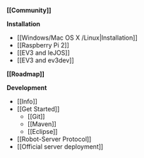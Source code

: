 **[[Community]]**

**Installation**
* [[Windows/Mac OS X /Linux|Installation]]
* [[Raspberry Pi 2]]
* [[EV3 and leJOS]]
* [[EV3 and ev3dev]]

**[[Roadmap]]**

**Development**
* [[Info]]
* [[Get Started]]
  * [[Git]]
  * [[Maven]]
  * [[Eclipse]]
* [[Robot-Server Protocol]]
* [[Official server deployment]]